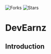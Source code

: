 ![Forks](https://img.shields.io/badge/forks-44-blue)
![Stars](https://img.shields.io/badge/stars-13-yellow)
# DevEarnz
## Introduction
